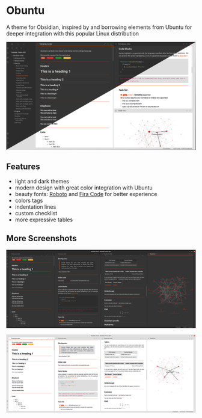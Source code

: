 # Obuntu
A theme for Obsidian, inspired by and borrowing elements from Ubuntu for deeper integration with this popular Linux distribution

![Obuntu theme](screenshot.jpg)

## Features

- light and dark themes
- modern design with great color integration with Ubuntu
- beauty fonts: [Roboto](https://fonts.google.com/specimen/Roboto) and [Fira Code](https://fonts.google.com/specimen/Fira+Code) for better experience
- colors tags
- indentation lines
- custom checklist
- more expressive tables
 
 ## More Screenshots

 ![Dark Theme](screenshot-dark.png)

 ![Light Theme](screenshot-light.png)